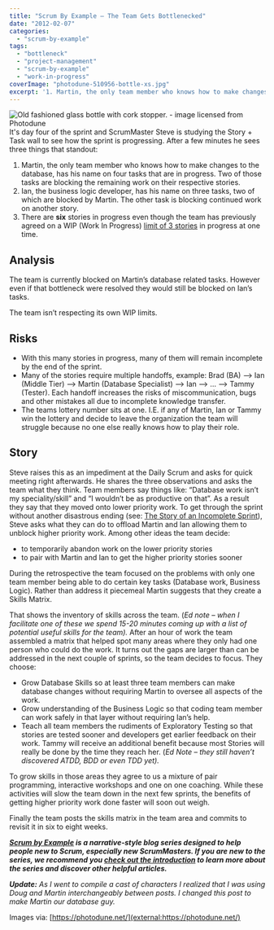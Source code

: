 ```yaml
---
title: "Scrum By Example – The Team Gets Bottlenecked"
date: "2012-02-07"
categories: 
  - "scrum-by-example"
tags: 
  - "bottleneck"
  - "project-management"
  - "scrum-by-example"
  - "work-in-progress"
coverImage: "photodune-510956-bottle-xs.jpg"
excerpt: '1. Martin, the only team member who knows how to make changes to the database, has his'
---
```


![Old fashioned glass bottle with cork stopper. - image licensed from Photodune](src/content/blog/scrummaster-tales-the-team-gets-bottlenecked/images/photodune-510956-bottle-xs.jpg)It's day four of the sprint and ScrumMaster Steve is studying the Story + Task wall to see how the sprint is progressing. After a few minutes he sees three things that standout:

1. Martin, the only team member who knows how to make changes to the database, has his name on four tasks that are in progress. Two of those tasks are blocking the remaining work on their respective stories.
2. Ian, the business logic developer, has his name on three tasks, two of which are blocked by Martin. The other task is blocking continued work on another story.
3. There are **six** stories in progress even though the team has previously agreed on a WIP (Work In Progress) [limit of 3 stories](/blog/scrum-by-example-the-story-of-an-incomplete-sprint) in progress at one time.

## Analysis

The team is currently blocked on Martin’s database related tasks. However even if that bottleneck were resolved they would still be blocked on Ian’s tasks.

The team isn’t respecting its own WIP limits.

## Risks

- With this many stories in progress, many of them will remain incomplete by the end of the sprint.
- Many of the stories require multiple handoffs, example: Brad (BA) –> Ian (Middle Tier) –> Martin (Database Specialist) –> Ian –> … –> Tammy (Tester). Each handoff increases the risks of miscommunication, bugs and other mistakes all due to incomplete knowledge transfer.
- The teams lottery number sits at one. I.E. if any of Martin, Ian or Tammy win the lottery and decide to leave the organization the team will struggle because no one else really knows how to play their role.

## Story

Steve raises this as an impediment at the Daily Scrum and asks for quick meeting right afterwards. He shares the three observations and asks the team what they think. Team members say things like: “Database work isn’t my speciality/skill” and “I wouldn’t be as productive on that”. As a result they say that they moved onto lower priority work. To get through the sprint without another disastrous ending (see: [The Story of an Incomplete Sprint](/blog/scrum-by-example-the-story-of-an-incomplete-sprint)), Steve asks what they can do to offload Martin and Ian allowing them to unblock higher priority work. Among other ideas the team decide:

- to temporarily abandon work on the lower priority stories
- to pair with Martin and Ian to get the higher priority stories sooner

During the retrospective the team focused on the problems with only one team member being able to do certain key tasks (Database work, Business Logic). Rather than address it piecemeal Martin suggests that they create a Skills Matrix.

That shows the inventory of skills across the team. (_Ed note – when I facilitate one of these we spend 15-20 minutes coming up with a list of potential useful skills for the team)._ After an hour of work the team assembled a matrix that helped spot many areas where they only had one person who could do the work. It turns out the gaps are larger than can be addressed in the next couple of sprints, so the team decides to focus. They choose:

- Grow Database Skills so at least three team members can make database changes without requiring Martin to oversee all aspects of the work.
- Grow understanding of the Business Logic so that coding team member can work safely in that layer without requiring Ian’s help.
- Teach all team members the rudiments of Exploratory Testing so that stories are tested sooner and developers get earlier feedback on their work. Tammy will receive an additional benefit because most Stories will really be done by the time they reach her. (_Ed Note – they still haven’t discovered ATDD, BDD or even TDD yet)._

To grow skills in those areas they agree to us a mixture of pair programming, interactive workshops and one on one coaching. While these activities will slow the team down in the next few sprints, the benefits of getting higher priority work done faster will soon out weigh.

Finally the team posts the skills matrix in the team area and commits to revisit it in six to eight weeks.

_**[Scrum by Example](/blog/category/scrum-by-example) is a narrative-style blog series designed to help people new to Scrum, especially new ScrumMasters. If you are new to the series, we recommend you [check out the introduction](/blog/scrum-by-example) to learn more about the series and discover other helpful articles.**_

_**Update:** As I went to compile a cast of characters I realized that I was using Doug and Martin interchangeably between posts. I changed this post to make Martin our database guy._

Images via: [https://photodune.net/](external:https://photodune.net/)
